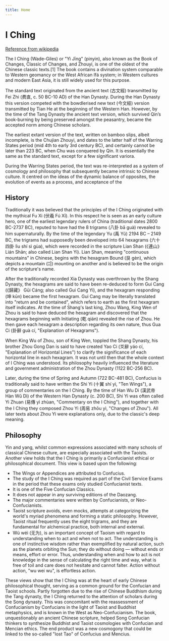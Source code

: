 ```yaml
---
title: Home
---
```

# I Ching 
[Reference from wikipedia](http://en.wikipedia.org/wiki/I_Ching)

The I Ching (Wade-Giles) or "Yì Jīng" (pinyin), also known as the Book of Changes, Classic of Changes, and Zhouyi, is one of the oldest of the Chinese classic texts.[1] The book contains a divination system comparable to Western geomancy or the West African Ifá system; in Western cultures and modern East Asia, it is still widely used for this purpose.

The standard text originated from the ancient text (古文經) transmitted by Fei Zhi (费直, c. 50 BC-10 AD) of the Han Dynasty. During the Han Dynasty this version competed with the bowdlerised new text (今文經) version transmitted by Tian He at the beginning of the Western Han. However, by the time of the Tang Dynasty the ancient text version, which survived Qin’s book-burning by being preserved amongst the peasantry, became the accepted norm among Chinese scholars.

The earliest extant version of the text, written on bamboo slips, albeit incomplete, is the Chujian Zhouyi, and dates to the latter half of the Warring States period (mid 4th to early 3rd century BC), and certainly cannot be later than 223 BC, when Chu was conquered by Qin. It is essentially the same as the standard text, except for a few significant variora.

During the Warring States period, the text was re-interpreted as a system of cosmology and philosophy that subsequently became intrinsic to Chinese culture. It centred on the ideas of the dynamic balance of opposites, the evolution of events as a process, and acceptance of the 

## History
Traditionally it was believed that the principles of the I Ching originated with the mythical Fu Xi (伏羲 Fú Xī). In this respect he is seen as an early culture hero, one of the earliest legendary rulers of China (traditional dates 2800 BC-2737 BC), reputed to have had the 8 trigrams (八卦 bā guà) revealed to him supernaturally. By the time of the legendary Yu (禹 Yǔ) 2194 BC – 2149 BC, the trigrams had supposedly been developed into 64 hexagrams (六十四卦 lìu shí sì gùa), which were recorded in the scripture Lian Shan (《連山》 Lián Shān; also called Lian Shan Yi). Lian Shan, meaning "continuous mountains" in Chinese, begins with the hexagram Bound (艮 gèn), which depicts a mountain (¦¦|) mounting on another and is believed to be the origin of the scripture's name.

After the traditionally recorded Xia Dynasty was overthrown by the Shang Dynasty, the hexagrams are said to have been re-deduced to form Gui Cang (《歸藏》 Gūi Cáng; also called Gui Cang Yi), and the hexagram responding (坤 kūn) became the first hexagram. Gui Cang may be literally translated into "return and be contained", which refers to earth as the first hexagram itself indicates. At the time of Shang's last king, Zhou Wang, King Wen of Zhou is said to have deduced the hexagram and discovered that the hexagrams beginning with Initiating (乾 qián) revealed the rise of Zhou. He then gave each hexagram a description regarding its own nature, thus Gua Ci (卦辭 guà cí, "Explanation of Hexagrams").

When King Wu of Zhou, son of King Wen, toppled the Shang Dynasty, his brother Zhou Gong Dan is said to have created Yao Ci (爻辭 yáo cí, "Explanation of Horizontal Lines") to clarify the significance of each horizontal line in each hexagram. It was not until then that the whole context of I Ching was understood. Its philosophy heavily influenced the literature and government administration of the Zhou Dynasty (1122 BC-256 BC).

Later, during the time of Spring and Autumn (722 BC-481 BC), Confucius is traditionally said to have written the Shi Yi (十翼 shí yì, "Ten Wings"), a group of commentaries on the I Ching. By the time of Han Wu Di (漢武帝 Hàn Wǔ Dì) of the Western Han Dynasty (c. 200 BC), Shi Yi was often called Yi Zhuan (易傳 yì zhùan, "Commentary on the I Ching"), and together with the I Ching they composed Zhou Yi (周易 zhōu yì, "Changes of Zhou"). All later texts about Zhou Yi were explanations only, due to the classic's deep meaning.

## Philosophy

Yin and yang, whilst common expressions associated with many schools of classical Chinese culture, are especially associated with the Taoists.
Another view holds that the I Ching is primarily a Confucianist ethical or philosophical document. This view is based upon the following:
- The Wings or Appendices are attributed to Confucius.
- The study of the I Ching was required as part of the Civil Service Exams in the period that these exams only studied Confucianist texts.
- It is one of the Five Confucian Classics.
- It does not appear in any surviving editions of the Daozang.
- The major commentaries were written by Confucianists, or Neo-Confucianists.
- Taoist scripture avoids, even mocks, attempts at categorizing the world's myriad phenomena and forming a static philosophy. However, Taoist ritual frequently uses the eight trigrams, and they are fundamental for alchemical practice, both internal and external.
- Wú wéi (无为), is an important concept of Taoism with regard to understanding when to act and when not to act. The understanding is one of instinctive wisdom rather than exemplified by natural action, such as the planets orbiting the Sun; they do without doing — without ends or means, effort or error. Thus, understanding when and how to act is not knowledge in the sense of calculating the right time and way, what is free of toil and care does not hesitate and cannot falter. Action without action, "wu wei wu", is effortless action.

These views show that the I Ching was at the heart of early Chinese philosophical thought, serving as a common ground for the Confucian and Taoist schools. Partly forgotten due to the rise of Chinese Buddhism during the Tang dynasty, the I Ching returned to the attention of scholars during the Song dynasty. This was concomitant with the reassessment of Confucianism by Confucians in the light of Taoist and Buddhist metaphysics, and is known in the West as Neo-Confucianism. The book, unquestionably an ancient Chinese scripture, helped Song Confucian thinkers to synthesize Buddhist and Taoist cosmologies with Confucian and Mencian ethics. The end product was a new cosmogony that could be linked to the so-called "lost Tao" of Confucius and Mencius.
